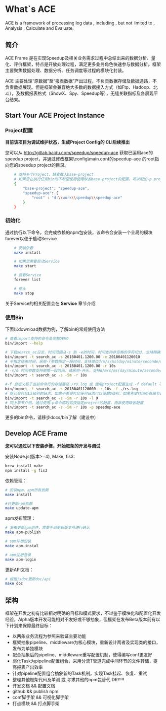 # What`s ACE
ACE is a framework of processing log data  , including , but not limited to , Analysis , Calculate and Evaluate.

## 简介
ACE Frame 是在实现Speedup及相关业务需求过程中总结出来的数据分析、量化、评价框架，特点是开放处理过程，满足更多业务角色快速参与数据分析。框架主要聚焦数据处理、数据分析、任务调度等过程的模块化封装。

ACE 主要处理“原数据”至“报表数据”产出过程，不负责数据存储及数据通路，不负责数据展现。但是框架会兼容绝大多数的数据接入方式（如Ftp、Hadoop、北斗），及数据报表格式（ShowX、Spy、Speedup等），无缝关联指标及各展现平台结果。




## Start Your ACE Project Instance

### Project配置
**目前该项目为调试维护状态，生成Project Config的 CLI后续推出**

您可以从 http://gitlab.baidu.com/speedup/speedup-ace 获取已运用ace的speedup project，并通过修改框架\config\main.conf的speedup-ace 的root指向您的speedup project的目录。
```bash
    # 支持多个Project，缺省载入base-project
    # 如果您在执行任何bin时不希望使用使用缺省base-project的配置，可以附加-p project-name 指定已配置的project
    {
        "base-project": "speedup-ace",
        "speedup-ace": {
            "root" : "d:\\work\\speedup\\speedup-ace"
        }
    }
```

### 初始化

通过执行以下命令，会完成依赖的npm包安装，该命令会安装一个全局的模块forever以便于启动Service

```bash
    # 安装依赖
    make install

    # 如果您需要启动Service
    make start

    # 查看Service
    forever list

    # 停止
    make stop
```

关于Service的相关配置会在 **Service** 章节介绍

### 使用Bin

下面以download数据为例，了解bin的常规使用方法

```bash
# 查看import支持的命令及完整DEMO
bin/import --help

# 下载search_ac日志，时间范围从-s 到 -e的时间，时间支持非空格的字符切分，支持精确到天/分钟/秒三种选择
bin/import -t search_ac -s 20180401.1200.00 -e 20180401120010
# 不指定结束时间，采用-r参数指定一段时间，支持单位d/m/s/ms(day/minute/seconde/ms)
bin/import -t search_ac -s 20180401.1200.00 -r 10s
# -s/e 时间参数支持倒推一段时间，请采用-开头，支持d/m/s/ms(day/minute/seconde/ms)
bin/import -t search_ac -s -5m -r 10s

#-f 自定义基于当前命令行的存储路径./rs.log 或 使用project配置生成 -f default 不指定-f会直接打印
bin/import -t search_ac -s 20180401120000 -r 10s -f ./rs.log
# 默认会打印L5级别的日志，如果不希望打印任何日志可以设置0级别，如果希望打印所有细节调试可以设置9级别
bin/import -t search_ac -s -5m -r 10s -l 0
# 同上章节介绍，通过使用-p命令临时切换指定project的配置，而非使用缺省配置
bin/import -t search_ac -s -5m -r 10s -p speedup-ace 

```

更多的bin命令，请移步docs/bin了解（建设中）





## Develop ACE Frame

**您可以通过以下安装步骤，开始框架的开发与调试**

安装Node.js(版本>=4), Make, fis3:

```bash
brew install make
npm install -g fis3
```

依赖管理：

```bash
# 安装npm、apm所有依赖
make install

#只更新npm依赖
make update-apm
```

apm发布管理：

```bash
# 发布更新apm组件，需要手动更新版本号进行确认
make apm-publish

# apm环境安装
make apm-instal

# apm注册登录
make apm-login
```


更新API文档：

```bash
# 根据jsdoc更新doc/api
make doc
```

## 架构

框架在开发之初有比较相对明确的目标和模式要求，不过鉴于模块化和配置化开发经验，Alpha版本开发可能相对不友好或不够抽象，但框架在发布Beta版本前有以下计划来保障最终目标：

- 以两条业务流程为参照来验证主要功能
- 框架抽象pipeline、middleware为核心模块，重新设计两者及实现类的接口，发布为单独模块
- 配合抽象后的pipeline、middleware重写配置机制，使得编写conf更友好
- 弱化Task为pipeline配置组合，采用分流T管道完成中间环节的文件转储，提高报表产出效率
- 针对pipeline配置组合抽象新的Task机制，实现Task挂起、恢复、重试
- 整理其他框架代码及单测 或 寻求其他的npm包替代 DRY!!! 
- 开发文档 && 配置文档
- github && publish npm
- conf脚手架 && 可视化脚手架
- 打点模块 && 打点脚手架